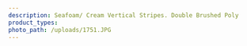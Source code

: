 ```yaml
---
description: Seafoam/ Cream Vertical Stripes. Double Brushed Poly
product_types:
photo_path: /uploads/1751.JPG
---
```

